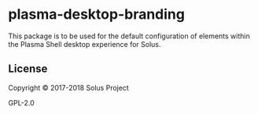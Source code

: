 # plasma-desktop-branding

This package is to be used for the default configuration of elements within the Plasma Shell desktop experience for Solus.

## License

Copyright © 2017-2018 Solus Project

GPL-2.0
